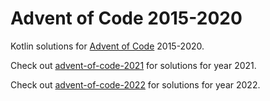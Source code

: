 # Advent of Code 2015-2020

Kotlin solutions for [Advent of Code](http://adventofcode.com/) 2015-2020.

Check out [advent-of-code-2021](https://github.com/komu/advent-of-code-2021) for solutions for year 2021.

Check out [advent-of-code-2022](https://github.com/komu/advent-of-code-2022) for solutions for year 2022.
